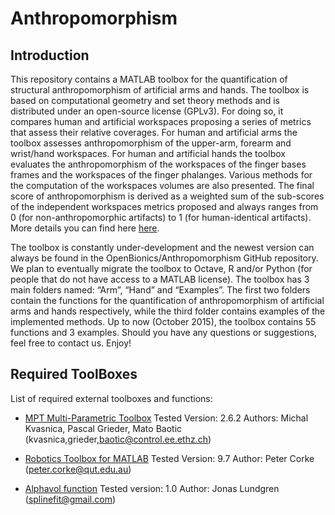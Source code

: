 # Anthropomorphism

## Introduction

This repository contains a MATLAB toolbox for the quantification of structural anthropomorphism of artificial arms and hands. The toolbox is based on computational geometry and set theory methods and is distributed under an open-source license (GPLv3). For doing so, it compares human and artificial workspaces proposing a series of metrics that assess their relative coverages. For human and artificial arms the toolbox assesses anthropomorphism of the upper-arm, forearm and wrist/hand workspaces. For human and artificial hands the toolbox evaluates the anthropomorphism of the workspaces of the finger bases frames and the workspaces of the finger phalanges. Various methods for the computation of the workspaces volumes are also presented. The final score of anthropomorphism is derived as a weighted sum of the sub-scores of the independent workspaces metrics proposed and always ranges from 0 (for non-anthropomorphic artifacts) to 1 (for human-identical artifacts). More details you can find here [here]().

The toolbox is constantly under-development and the newest version can always be found in the OpenBionics/Anthropomorphism GitHub repository. We plan to eventually migrate the toolbox to Octave, R and/or Python (for people that do not have access to a MATLAB license). The toolbox has 3 main folders named: “Arm”, “Hand” and “Examples”. The first two folders contain the functions for the quantification of anthropomorphism of artificial arms and hands respectively, while the third folder contains examples of the implemented methods. Up to now (October 2015), the toolbox contains 55 functions and 3 examples.  Should you have any questions or suggestions, feel free to contact us. Enjoy! 

## Required ToolBoxes

List of required external toolboxes and functions:

* [MPT Multi-Parametric Toolbox](http://control.ee.ethz.ch/~mpt/)
Tested Version: 2.6.2
Authors: Michal Kvasnica, Pascal Grieder, Mato Baotic
(kvasnica,grieder,baotic@control.ee.ethz.ch)

* [Robotics Toolbox for MATLAB](http://petercorke.com/Robotics_Toolbox.html)
Tested Version: 9.7 
Author: Peter Corke (peter.corke@qut.edu.au) 

* [Alphavol function](http://www.mathworks.com/matlabcentral/fileexchange/28851-alpha-shapes)
Tested version: 1.0
Author: Jonas Lundgren (splinefit@gmail.com) 
